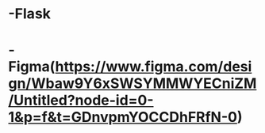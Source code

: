 # -Flask
# -Figma(https://www.figma.com/design/Wbaw9Y6xSWSYMMWYECniZM/Untitled?node-id=0-1&p=f&t=GDnvpmYOCCDhFRfN-0)
